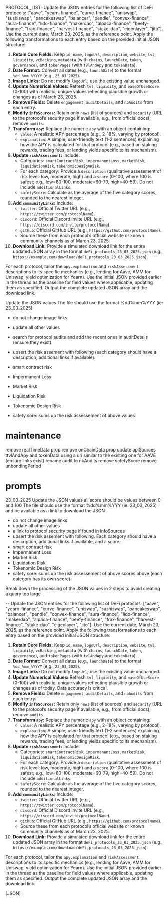 PROTOCOL_LIST=Update the JSON entries for the following list of DeFi protocols: ["aave", "yearn-finance", "curve-finance", "uniswap", "sushiswap", "pancakeswap", "balancer", "pendle", "convex-finance", "aura-finance", "lido-finance", "makerdao", "alpaca-finance", "beefy-finance", "frax-finance", "harvest-finance", "stake-dao", "eigenlayer", "jito"]. Use the current date, March 23, 2025, as the reference point. Apply the following transformations to each entry based on the provided initial JSON structure:

1. **Retain Core Fields:** Keep `id`, `name`, `logoUrl`, `description`, `website`, `tvl`, `liquidity`, `vcBacking`, `metadata` (with `chains`, `launchDate`, `token`, `governance`), and `tokenPages` (with `tvlAndApy` and `tokenData`).
2. **Date Format:** Convert all dates (e.g., `launchDate`) to the format `%dd_%mm_%YYYY` (e.g., `23_03_2025`).
3. **Image Links:** Do not modify `logoUrl`; use the existing value unchanged.
4. **Update Numerical Values:** Refresh `tvl`, `liquidity`, and `easeOfUseScore` (0-100) with realistic, unique values reflecting plausible growth or changes as of March 23, 2025.
5. **Remove Fields:** Delete `engagement`, `auditDetails`, and `nbAudits` from each entry.
6. **Modify `infoSources`:** Retain only `news` (list of sources) and `security` (URL to the protocol’s security page if available, e.g., from official docs); remove `audits`.
7. **Transform `apy`:** Replace the numeric `apy` with an object containing:
   - `value`: A realistic APY percentage (e.g., 2-18%, varying by protocol).
   - `explanation`: A simple, user-friendly text (1-2 sentences) explaining how the APY is calculated for that protocol (e.g., based on staking rewards, trading fees, or lending yields specific to its mechanism).
8. **Update `riskAssessment`:** Include:
   - Categories: `smartContractRisk`, `impermanentLoss`, `marketRisk`, `liquidationRisk`, `tokenomicDesignRisk`.
   - For each category: Provide a `description` (qualitative assessment of risk level: low, moderate, high) and a `score` (0-100, where 100 is safest; e.g., low=80-100, moderate=60-79, high=40-59). Do not include `additionalLinks`.
   - `safetyScore`: Calculate as the average of the five category scores, rounded to the nearest integer.
9. **Add `communityLinks`:** Include:
   - `twitter`: Official Twitter URL (e.g., `https://twitter.com/protocolName`).
   - `discord`: Official Discord invite URL (e.g., `https://discord.com/invite/protocolName`).
   - `github`: Official GitHub URL (e.g., `https://github.com/protocolName`).
   - Source these from each protocol’s official website or known community channels as of March 23, 2025.
10. **Download Link:** Provide a simulated download link for the entire updated JSON array in the format `deFi_protocols_23_03_2025.json` (e.g., `https://example.com/download/deFi_protocols_23_03_2025.json`).

For each protocol, tailor the `apy.explanation` and `riskAssessment` descriptions to its specific mechanics (e.g., lending for Aave, AMM for Uniswap, yield optimization for Yearn). Use the initial JSON provided earlier in the thread as the baseline for field values where applicable, updating them as specified. Output the complete updated JSON array and the download link.

Update the JSON values
The file should use the format %dd%mm%YYY (ie: 23_03_2025)
- do not change image links
- update all other values

- search for protocol audits and add the recent ones in auditDetails (ensure they exist)
- upsert the risk assement with following (each category should have a description, additional links if available):
 - smart contract risk
 - Impermanent Loss
 - Market Risk
 - Liquidation Risk
 - Tokenomic Design Risk
  - safety sore: sums up the risk assessement of above values 


# maintenance
remove realTimeData prop
remove onChainData prop
update apiSources ttvlAndApy and tokenData using a uri similar to the existing one for AAVE (ensure links exist)
rename audit to nbAudits
remove safetyScore
remove unbondingPeriod


# prompts
23_03_2025
Update the JSON values
all score should be values between 0 and 100
The file should use the format %dd%mm%YYY (ie: 23_03_2025) and be available as a link to download the JSON
- do not change image links
- update all other values
- a link to protocol security page if found in infoSources
- upsert the risk assement with following. Each category should have a description, additional links if available, and a score:
 - smart contract risk
 - Impermanent Loss
 - Market Risk
 - Liquidation Risk
 - Tokenomic Design Risk
  - safety sore: sums up the risk assessement of above scores above (each category has its own score)

Break down the processing of the JSON values in 2 steps to avoid creating a query too large


--
Update the JSON entries for the following list of DeFi protocols: ["aave", "yearn-finance", "curve-finance", "uniswap", "sushiswap", "pancakeswap", "balancer", "pendle", "convex-finance", "aura-finance", "lido-finance", "makerdao", "alpaca-finance", "beefy-finance", "frax-finance", "harvest-finance", "stake-dao", "eigenlayer", "jito"]. Use the current date, March 23, 2025, as the reference point. Apply the following transformations to each entry based on the provided initial JSON structure:

1. **Retain Core Fields:** Keep `id`, `name`, `logoUrl`, `description`, `website`, `tvl`, `liquidity`, `vcBacking`, `metadata` (with `chains`, `launchDate`, `token`, `governance`), and `tokenPages` (with `tvlAndApy` and `tokenData`).
2. **Date Format:** Convert all dates (e.g., `launchDate`) to the format `%dd_%mm_%YYYY` (e.g., `23_03_2025`).
3. **Image Links:** Do not modify `logoUrl`; use the existing value unchanged.
4. **Update Numerical Values:** Refresh `tvl`, `liquidity`, and `easeOfUseScore` (0-100) with realistic, unique values reflecting plausible growth or changes as of today. Data accuracy is critical.
5. **Remove Fields:** Delete `engagement`, `auditDetails`, and `nbAudits` from each entry.
6. **Modify `infoSources`:** Retain only `news` (list of sources) and `security` (URL to the protocol’s security page if available, e.g., from official docs); remove `audits`.
7. **Transform `apy`:** Replace the numeric `apy` with an object containing:
   - `value`: A realistic APY percentage (e.g., 2-18%, varying by protocol).
   - `explanation`: A simple, user-friendly text (1-2 sentences) explaining how the APY is calculated for that protocol (e.g., based on staking rewards, trading fees, or lending yields specific to its mechanism).
8. **Update `riskAssessment`:** Include:
   - Categories: `smartContractRisk`, `impermanentLoss`, `marketRisk`, `liquidationRisk`, `tokenomicDesignRisk`.
   - For each category: Provide a `description` (qualitative assessment of risk level: low, moderate, high) and a `score` (0-100, where 100 is safest; e.g., low=80-100, moderate=60-79, high=40-59). Do not include `additionalLinks`.
   - `safetyScore`: Calculate as the average of the five category scores, rounded to the nearest integer.
9. **Add `communityLinks`:** Include:
   - `twitter`: Official Twitter URL (e.g., `https://twitter.com/protocolName`).
   - `discord`: Official Discord invite URL (e.g., `https://discord.com/invite/protocolName`).
   - `github`: Official GitHub URL (e.g., `https://github.com/protocolName`).
   - Source these from each protocol’s official website or known community channels as of March 23, 2025.
10. **Download Link:** Provide a simulated download link for the entire updated JSON array in the format `deFi_protocols_23_03_2025.json` (e.g., `https://example.com/download/deFi_protocols_23_03_2025.json`).

For each protocol, tailor the `apy.explanation` and `riskAssessment` descriptions to its specific mechanics (e.g., lending for Aave, AMM for Uniswap, yield optimization for Yearn). Use the initial JSON provided earlier in the thread as the baseline for field values where applicable, updating them as specified. Output the complete updated JSON array and the download link.

[JSON]